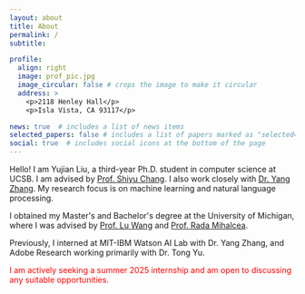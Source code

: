 ```yaml
---
layout: about
title: About
permalink: /
subtitle: 

profile:
  align: right
  image: prof_pic.jpg
  image_circular: false # crops the image to make it circular
  address: >
    <p>2118 Henley Hall</p>
    <p>Isla Vista, CA 93117</p>

news: true  # includes a list of news items
selected_papers: false # includes a list of papers marked as "selected={true}"
social: true  # includes social icons at the bottom of the page
---
```


Hello! I am Yujian Liu, a third-year Ph.D. student in computer science at UCSB. I am advised by [Prof. Shiyu Chang](https://code-terminator.github.io). I also work closely with [Dr. Yang Zhang](https://mitibmwatsonailab.mit.edu/people/yang-zhang/). My research focus is on machine learning and natural language processing.

I obtained my Master's and Bachelor's degree at the University of Michigan, where I was advised by [Prof. Lu Wang](https://web.eecs.umich.edu/~wangluxy/index.html) and [Prof. Rada Mihalcea](https://web.eecs.umich.edu/~mihalcea/index.html).

Previously, I interned at MIT-IBM Watson AI Lab with Dr. Yang Zhang, and Adobe Research working primarily with Dr. Tong Yu.

<span style="color:red">I am actively seeking a summer 2025 internship and am open to discussing any suitable opportunities.</span>

<!-- Put your address / P.O. box / other info right below your picture. You can also disable any these elements by editing `profile` property of the YAML header of your `_pages/about.md`. Edit `_bibliography/papers.bib` and Jekyll will render your [publications page](/al-folio/publications/) automatically. -->

<!-- Link to your social media connections, too. This theme is set up to use [Font Awesome icons](http://fortawesome.github.io/Font-Awesome/) and [Academicons](https://jpswalsh.github.io/academicons/), like the ones below. Add your Facebook, Twitter, LinkedIn, Google Scholar, or just disable all of them. -->
